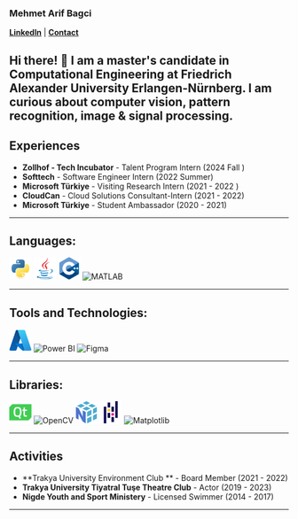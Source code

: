 ### Mehmet Arif Bagci
[**LinkedIn**](https://www.linkedin.com/in/mehmetarifbagci/) | [**Contact**](arif.bagci@hotmail.com) 

Hi there! 👋 I am a master's candidate in Computational Engineering at Friedrich Alexander University Erlangen-Nürnberg. I am curious about computer vision, pattern recognition, image & signal processing.
---

## Experiences
- **Zollhof - Tech Incubator** - Talent Program Intern (2024 Fall )
- **Softtech** - Software Engineer Intern (2022 Summer)
- **Microsoft Türkiye** - Visiting Research Intern (2021 - 2022 )
- **CloudCan** - Cloud Solutions Consultant-Intern (2021 - 2022)
- **Microsoft Türkiye** - Student Ambassador (2020 - 2021)


---


## Languages:
<p align="left">
  <img src="https://raw.githubusercontent.com/devicons/devicon/master/icons/python/python-original.svg" alt="Python" width="40" height="40" />
  <img src="https://raw.githubusercontent.com/devicons/devicon/master/icons/java/java-original.svg" alt="Java" width="40" height="40" />
  <img src="https://raw.githubusercontent.com/devicons/devicon/master/icons/cplusplus/cplusplus-original.svg" alt="C++" width="40" height="40" />
  <img src="https://upload.wikimedia.org/wikipedia/commons/2/21/Matlab_Logo.png" alt="MATLAB" width="40" height="40" />
</p>

---

## Tools and Technologies:
<p align="left">
  <img src="https://raw.githubusercontent.com/devicons/devicon/master/icons/azure/azure-original.svg" alt="Microsoft Azure" width="40" height="40" />
  <img src="https://raw.githubusercontent.com/microsoft/PowerBI-Icons/main/SVG/PowerBI.svg" alt="Power BI" width="40" height="40" />
  <img src="https://upload.wikimedia.org/wikipedia/commons/3/33/Figma-logo.svg" alt="Figma" width="40" height="40" />
</p>


---


## Libraries:
<p align="left">
  <img src="https://raw.githubusercontent.com/devicons/devicon/master/icons/qt/qt-original.svg" alt="PyQt5" width="40" height="40" />
  <img src="https://raw.githubusercontent.com/opencv/opencv/master/doc/opencv-logo.png" alt="OpenCV" width="40" height="40" />
  <img src="https://raw.githubusercontent.com/devicons/devicon/master/icons/numpy/numpy-original.svg" alt="NumPy" width="40" height="40" />
  <img src="https://raw.githubusercontent.com/devicons/devicon/master/icons/pandas/pandas-original.svg" alt="Pandas" width="40" height="40" />
  <img src="https://matplotlib.org/stable/_images/sphx_glr_logos2_001.png" alt="Matplotlib" width="40" height="40" />
</p>


---

## Activities
- **Trakya University Environment Club ** - Board Member (2021 - 2022)
- **Trakya University Tiyatral Tuşe Theatre Club** - Actor (2019 - 2023)
- **Nigde Youth and Sport Ministery** - Licensed Swimmer (2014 - 2017)

---
